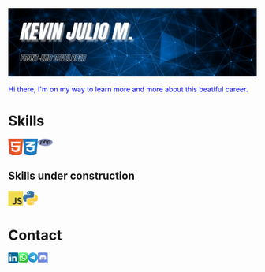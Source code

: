 <img src="img/kevin_banner.jpg">
<br>
<p style="color:blue">Hi there, I'm on my way to learn more and more about this beatiful career.</p>

<h1>Skills</h1>
<img align="left" width="30px" src="img/html-1.svg" alt="HTML"><img align="left" width="30px" src="img/css-3.svg" alt="CSS"><img align="left" width="30px" src="img/php-1.svg" alt="PHP">
<br>
<br>
<h2>Skills under construction</h2>
<img align="left" width="30px" src="img/logo-javascript.svg" alt="JAVASCRIPT"><img align="left" width="30px" src="img/python-5.svg" alt="PYTHON">
<br>
<br>
<h1>Contact</h1>
<a href="https://www.linkedin.com/in/kevinjm1987/" target="_blank"><img align="left" width="20px" src="img/linkedin-icon-2.svg" alt="Linkedin"></a><a href="" target="_blank"><img align="left" width="20px" src="img/whatsapp-icon.svg" alt="Whatsapp"></a><a href="" target="_blank"><img align="left" width="20px" src="img/telegram.svg" alt="Telegram"></a><a href="" target="_blank"><img align="left" width="20px" src="img/discord.svg" alt="Discord"></a>
